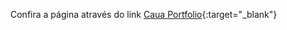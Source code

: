 Confira a página através do link [Caua Portfolio](https://caua-mahl.github.io/Portfolio/){:target="_blank"}

